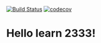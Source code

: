 [![Build Status](https://travis-ci.org/niehaha/learn.svg?branch=master)](https://travis-ci.org/niehaha/learn)
[![codecov](https://coveralls.io/repos/github/niehaha/learn/badge.svg)](https://coveralls.io/github/niehaha/learn)
# Hello learn 2333!
